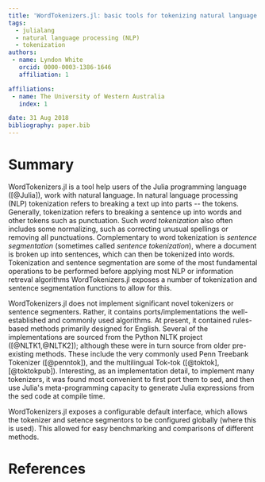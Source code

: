 ```yaml
---
title: 'WordTokenizers.jl: basic tools for tokenizing natural language in Julia'
tags:
  - julialang
  - natural language processing (NLP)
  - tokenization
authors:
 - name: Lyndon White
   orcid: 0000-0003-1386-1646
   affiliation: 1

affiliations:
 - name: The University of Western Australia
   index: 1

date: 31 Aug 2018
bibliography: paper.bib
---
```


# Summary

WordTokenizers.jl is a tool help users of the Julia programming language ([@Julia]), work with natural language.
In natural language processing (NLP) tokenization refers to breaking a text up into parts -- the tokens.
Generally, tokenization refers to breaking a sentence up into words and other tokens such as punctuation.
Such _word tokenization_ also often includes some normalizing, such as correcting unusual spellings or removing all punctuations.
Complementary to word tokenization is _sentence segmentation_ (sometimes called _sentence tokenization_),
where a document is broken up into sentences, which can then be tokenized into words.
Tokenization and sentence segmentation are some of the most fundamental operations to be performed before applying most NLP or information retreval algorithms
WordTokenizers.jl exposes a number of tokenization and sentence segmentation functions to allow for this.

WordTokenizers.jl does not implement significant novel tokenizers or sentence segmenters.
Rather, it contains ports/implementations the well-established and commonly used algorithms.
At present, it contained rules-based methods primarily designed for English.
Several of the implementations are sourced from the Python NLTK project ([@NLTK1,@NLTK2]);
although these were in turn source from older pre-existing methods.
These include the very commonly used Penn Treebank Tokenizer ([@penntok]),
and the multilingual Tok-tok ([@toktok], [@toktokpub]).
Interesting, as an implementation detail, to implement many tokenizers,
it was found most convenient to first port them to sed,
and then use Julia's meta-programming capacity to generate Julia expressions from the sed code at compile time.

WordTokenizers.jl exposes a configurable default interface,
which allows the tokenizer and setence segmentors to be configured globally (where this is used).
This allowed for easy benchmarking and comparisons of different methods.
	

# References
